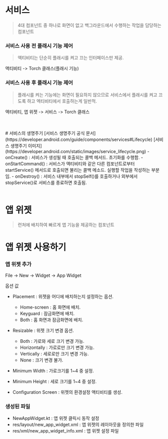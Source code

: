 # 서비스
> 4대 컴포넌트 중 하나로 화면이 없고 백그라운드에서 수행하는 작업을 담당하는 컴포넌트 


### 서비스 사용 전 플래시 기능 제어 
> 액티비티는 단순히 플래시를 켜고 끄는 인터페이스만 제공.

액티비티 -> Torch 클래스(플래시 기능)

### 서비스 사용 후 플래시 기능 제어 
> 플래시를 켜는 기능에는 화면이 필요하지 않으므로 서비스에서 플래시를 켜고 끄도록 하고 엑티비티에서 호출하는게 일반적.

액티비티, 앱 위젯 -> 서비스 -> Torch 클래스 

<br>
<br>
# 서비스의 생명주기 
[서비스 생명주기 공식 문서](https://developer.android.com/guide/components/services#Lifecycle)
[서비스 생명주기 이미지](https://developer.android.com/static/images/service_lifecycle.png)
- onCreate() : 서비스가 생성될 때 호출되는 콜백 메서드. 초기화를 수행함. 
- onStartCommand() : 서비스가 액티비티와 같은 다른 컴포넌트로부터 startService() 메서드로 호출되면 불리는 콜백 메소드. 실행할 작업을 작성하는 부분임. 
- onDestroy() : 서비스 내부에서 stopSelf()를 호출하거나 외부에서 stopService()로 서비스를 종료하면 호출됨. 

<br>
<br>

# 앱 위젯
> 런처에 배치하여 빠르게 앱 기능을 제공하는 컴포넌트 

# 앱 위젯 사용하기
### 앱 위젯 추가  
File -> New -> Widget -> App Widget 

옵션 값
- Placement : 위젯을 어디에 배치하는지 설정하는 옵션.
  - Home-screen : 홈 화면에 배치.
  - Keyguard : 잠금화면에 배치.
  - Both : 홈 화면과 잠금화면에 배치. 

- Resizable : 위젯 크기 변경 옵션.
  - Both : 가로와 세로 크기 변경 가능.
  - Horizontally : 가로로만 크기 변경 가능.
  - Vertically : 세로로만 크기 변경 가능.
  - None : 크기 변경 불가.

- Minimum Width : 가로크기를 1~4 중 설정.
- Minimum Height : 세로 크기를 1~4 중 설정.
- Configuration Screen : 위젯의 환경설정 액티비티를 생성. 

### 생성된 파일
- NewAppWidget.kt : 앱 위젯 클릭시 동작 설정
- res/layout/new_app_widget.xml : 앱 위젯의 레이아웃을 정의한 파일
- res/xml/new_app_widget_info.xml : 앱 위젯 설정 파일

